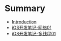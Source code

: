 # Summary

* [Introduction](README.md)
* [iOS开发笔记-网络01](iOS开发笔记-网络01.md)
* [iOS开发笔记-多线程01](iOS开发笔记-多线程01.md)


